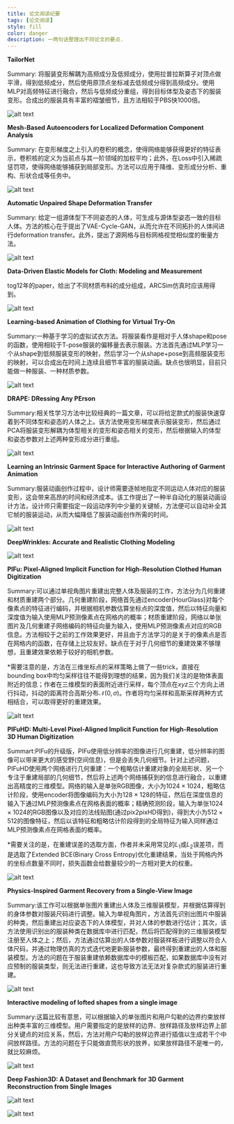 ```yaml
---
title: 论文阅读纪要
tags: [论文阅读]
style: fill
color: danger
description: 一两句话整理出不同论文的要点.
---
```


**TailorNet**

Summary: 将服装变形解耦为高频成分及低频成分，使用拉普拉斯算子对顶点做平滑，得到低频成分，然后使用原顶点坐标减去低频成分得到高频成分。使用MLP对高频特征进行融合，然后与低频成分重组，得到目标体型及姿态下的服装变形。合成出的服装具有丰富的褶皱细节，且方法相较于PBS快1000倍。

![alt text](/blog_resources/reading_summary/TailorNet.png)

**Mesh-Based Autoencoders for Localized Deformation Component Analysis**

Summary: 在变形梯度之上引入的卷积的概念，使得网络能够获得更好的特征表示，卷积核的定义为当前点与其一阶领域的加权平均；此外，在Loss中引入稀疏惩罚项，使得网络能够捕获到局部变形。方法可以应用于降维、变形成分分析、重构、形状合成等任务中。

![alt text](/blog_resources/reading_summary/convMesh.png)

**Automatic Unpaired Shape Deformation Transfer**

Summary: 给定一组源体型下不同姿态的人体，可生成与源体型姿态一致的目标人体。方法的核心在于提出了VAE-Cycle-GAN，从而允许在不同拓扑的人体间进行deformation transfer。此外，提出了源网格与目标网格视觉相似度的衡量方法。

![alt text](/blog_resources/reading_summary/auto_trans.png)

**Data-Driven Elastic Models for Cloth: Modeling and Measurement**

tog12年的paper，给出了不同材质布料的成分组成，ARCSim仿真时应该用得到。

![alt text](/blog_resources/reading_summary/material_parameters.png)

**Learning-based Animation of Clothing for Virtual Try-On**

Summary:一种基于学习的虚拟试衣方法。将服装看作是相对于人体shape和pose的函数，使用相较于T-pose服装的偏移量去表示服装。方法首先通过MLP学习一个从shape到低频服装变形的映射，然后学习一个从shape+pose到高频服装变形的映射，可以合成出在时间上连续且细节丰富的服装动画。缺点也很明显，目前只能做一种服装、一种材质参数。

![alt text](/blog_resources/reading_summary/learning_based.png)

**DRAPE: DRessing Any PErson**

Summary:相关性学习方法中比较经典的一篇文章，可以将给定款式的服装快速穿着到不同体型和姿态的人体之上。该方法使用变形梯度表示服装变形，然后通过PCA将服装变形解耦为体型相关的变形和姿态相关的变形，然后根据输入的体型和姿态参数对上述两种变形成分进行重组。

![alt text](/blog_resources/reading_summary/DRAPE.png)

**Learning an Intrinsic Garment Space for Interactive Authoring of Garment Animation**

Summary:服装动画创作过程中，设计师需要逐帧地指定不同运动人体对应的服装变形，这会带来高昂的时间和经济成本。该工作提出了一种半自动化的服装动画设计方法，设计师只需要指定一段运动序列中少量的关键帧，方法便可以自动补全其它帧的服装运动，从而大幅降低了服装动画创作所需的时间。

![alt text](/blog_resources/reading_summary/authoring.png)

**DeepWrinkles: Accurate and Realistic Clothing Modeling**

![alt text](/blog_resources/reading_summary/DeepWrinkles.png)

**PIFu: Pixel-Aligned Implicit Function for High-Resolution Clothed Human Digitization**

Summary:可以通过单视角图片重建出完整人体及服装的工作，方法分为几何重建和材质重建两个部分。几何重建阶段，网络首先通过encoder(HourGlass)对每个像素点的特征进行编码，并根据相机参数估算坐标点的深度值，然后以特征向量和深度值为输入使用MLP预测像素点在网格内的概率；材质重建阶段，网络以单张图片及几何重建子网络编码的特征向量为输入，使用MLP预测像素点对应的RGB信息。方法相较于之前的工作效果更好，并且由于方法学习的是关于的像素点是否在网格内的函数，在存储上比较友好。缺点在于对于几何细节的重建效果不够理想，且重建效果依赖于较好的相机参数。

*需要注意的是，方法在三维坐标点的采样策略上做了一些trick，直接在bounding box中均匀采样往往不能得到理想的结果，因为我们关注的是物体表面附近的信息；作者在三维模型的表面附近进行采样，每个顶点在$xyz$三个方向上进行抖动，抖动的距离符合高斯分布$\mathcal N(0, \sigma)$。作者将均匀采样和高斯采样两种方式相结合，可以取得更好的重建效果。

![alt text](/blog_resources/reading_summary/PIFu.png)

****PIFuHD: Multi-Level Pixel-Aligned Implicit Function for High-Resolution 3D Human Digitization****

Summart:PIFu的升级版，PIFu使用低分辨率的图像进行几何重建，低分辨率的图像可以带来更大的感受野(空间信息)，但是会丢失几何细节。针对上述问题，PIFuHD使用两个网络进行几何重建：一个粗略估计重建对象的全局形状、另一个专注于重建局部的几何细节，然后将上述两个网络捕获到的信息进行融合，以重建出高精度的三维模型。网络的输入是单张RGB图像，大小为$1024 \times 1024$，粗略估计阶段，使用encoder将图像编码为大小为$128 \times 128$的特征，然后在深度信息的输入下通过MLP预测像素点在网格表面的概率；精确预测阶段，输入为单张$1024 \times 1024$的RGB图像以及对应的法线贴图(通过pix2pixHD得到)，得到大小为$512 \times 512$的图像特征，然后以该特征和粗略估计阶段得到的全局特征为输入同样通过MLP预测像素点在网格表面的概率。

*需要关注的是，在重建误差的选取方面，作者并未采用常见的$L_{1}$或$L_{2}$误差项，而是选取了Extended BCE(Binary Cross Entropy)优化重建结果，当处于网格内外的坐标点数量不同时，损失函数会给数量较少的一方相对更大的权重。

![alt text](/blog_resources/reading_summary/PIFuHD.png)

**Physics-Inspired Garment Recovery from a Single-View Image**

Summary:该工作可以根据单张图片重建出人体及三维服装模型，并根据估算得到的身体参数对服装尺码进行调整。输入为单视角图片，方法首先识别出图片中服装的种类，然后重建出对应姿态下的人体模型，并对人体的参数进行估计；其次，该方法使用识别出的服装种类在数据库中进行匹配，然后将匹配得到的三维服装模型注册至人体之上；然后，方法通过估算出的人体参数对服装样板进行调整以符合人体尺码，并通过物理仿真的方式迭代地更新服装参数，最终得到重建出的人体和服装模型。方法的问题在于服装重建依赖数据库中的模板匹配，如果数据库中没有对应预制的服装类型，则无法进行重建，这也导致方法无法对复杂款式的服装进行重建。

![alt text](/blog_resources/reading_summary/SingleViewGarmentRecovery.png)

**Interactive modeling of lofted shapes from a single image**

Summary:这篇比较有意思，可以根据输入的单张图片和用户勾勒的边界约束放样出种类丰富的三维模型。用户需要指定的是放样的边界、放样路径及放样边界上部分关键点的对应关系，然后，方法对用户勾勒的放样边界进行插值以生成若干个中间放样路径。方法的问题在于只能做直筒形状的放养，如果放样路径不是唯一的，就比较麻烦。

![alt text](/blog_resources/reading_summary/lofting.png)

**Deep Fashion3D: A Dataset and Benchmark for 3D Garment Reconstruction from Single Images**

![alt text](/blog_resources/reading_summary/DeepFashion3D_Dataset.png)

![alt text](/blog_resources/reading_summary/DeepFashion3D_Network.png)